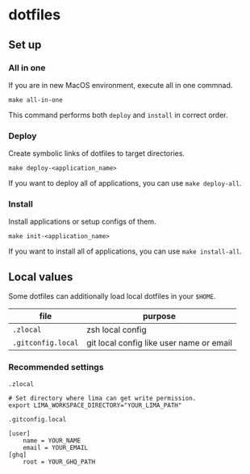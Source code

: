 # dotfiles

## Set up

### All in one
If you are in new MacOS environment, execute all in one commnad.

```
make all-in-one
```

This command performs both `deploy` and `install` in correct order.

### Deploy
Create symbolic links of dotfiles to target directories.

```
make deploy-<application_name>
```

If you want to deploy all of applications, you can use `make deploy-all`.

### Install
Install applications or setup configs of them.

```
make init-<application_name>
```

If you want to install all of applications, you can use `make install-all`.

## Local values

Some dotfiles can additionally load local dotfiles in your `$HOME`.

| file               | purpose                                  |
| ------------------ | ---------------------------------------- |
| `.zlocal`          | zsh local config                         |
| `.gitconfig.local` | git local config like user name or email |

### Recommended settings
`.zlocal`

```
# Set directory where lima can get write permission.
export LIMA_WORKSPACE_DIRECTORY="YOUR_LIMA_PATH"
```

`.gitconfig.local`

```
[user]
	name = YOUR_NAME
	email = YOUR_EMAIL
[ghq]
    root = YOUR_GHQ_PATH
    
```